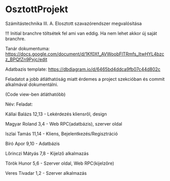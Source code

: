 # OsztottProjekt
Számítástechnika III. A. Elosztott szavazórendszer megvalósítása

!!! Initial branchre töltsétek fel ami van eddig. Ha nem lehet akkor új saját branchre.

Tanár dokumentuma: https://docs.google.com/document/d/1Kf0Xf_AVWoobFlTRmfs_ItwHYL4bzcz_BPQfZn9Pxjc/edit

Adatbazis template: https://dbdiagram.io/d/6465bd4ddca9fb07c44d802c

Feladatot a jobb átláthatóság miatt érdemes a project szekcióban és commit alkalmával dokumentálni.

(Code view-ben átláthatóbb)

Név:          Feladat:                                            

Kállai Balázs   12,13 - Lekérdezés kliensről, design                

Magyar Roland   3,4 - Web RPC(adatbázis), szerver oldal             

Iszlai Tamás    11,14 - Kliens, Bejelentkezés/Regisztráció          

Bíró Apor       9,10 - Adatbázis                                    

Lőrinczi Mátyás 7,8 - Kijelző alkalmazás                            

Török Hunor     5,6 - Szerver oldal, Web RPC(kijelzőre)             

Veres Tivadar   1,2 - Szerver alkalmazás                            

